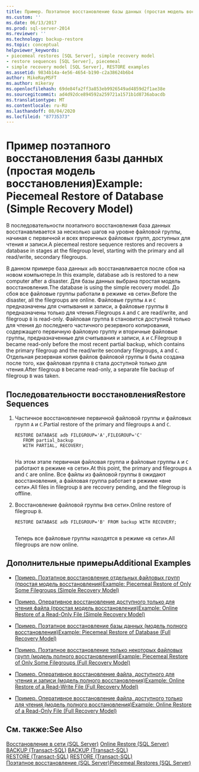 ```yaml
---
title: Пример. Поэтапное восстановление базы данных (простая модель восстановления) | Документация Майкрософт
ms.custom: ''
ms.date: 06/13/2017
ms.prod: sql-server-2014
ms.reviewer: ''
ms.technology: backup-restore
ms.topic: conceptual
helpviewer_keywords:
- piecemeal restores [SQL Server], simple recovery model
- restore sequences [SQL Server], piecemeal
- simple recovery model [SQL Server], RESTORE examples
ms.assetid: 9834b14a-4e56-4654-b190-c2a38624b6b4
author: MikeRayMSFT
ms.author: mikeray
ms.openlocfilehash: 69de84fa2ff3a853eb9926549ad4859d2f1ae38e
ms.sourcegitcommit: ad4d92dce894592a259721a1571b1d8736abacdb
ms.translationtype: MT
ms.contentlocale: ru-RU
ms.lasthandoff: 08/04/2020
ms.locfileid: "87735373"
---
```

# <a name="example-piecemeal-restore-of-database-simple-recovery-model"></a><span data-ttu-id="af2bb-102">Пример поэтапного восстановления базы данных (простая модель восстановления)</span><span class="sxs-lookup"><span data-stu-id="af2bb-102">Example: Piecemeal Restore of Database (Simple Recovery Model)</span></span>
  <span data-ttu-id="af2bb-103">В последовательности поэтапного восстановления база данных восстанавливается за несколько шагов на уровне файловой группы, начиная с первичной и всех вторичных файловых групп, доступных для чтения и записи.</span><span class="sxs-lookup"><span data-stu-id="af2bb-103">A piecemeal restore sequence restores and recovers a database in stages at the filegroup level, starting with the primary and all read/write, secondary filegroups.</span></span>  
  
 <span data-ttu-id="af2bb-104">В данном примере база данных `adb` восстанавливается после сбоя на новом компьютере.</span><span class="sxs-lookup"><span data-stu-id="af2bb-104">In this example, database `adb` is restored to a new computer after a disaster.</span></span> <span data-ttu-id="af2bb-105">Для базы данных выбрана простая модель восстановления.</span><span class="sxs-lookup"><span data-stu-id="af2bb-105">The database is using the simple recovery model.</span></span> <span data-ttu-id="af2bb-106">До сбоя все файловые группы работали в режиме «в сети».</span><span class="sxs-lookup"><span data-stu-id="af2bb-106">Before the disaster, all the filegroups are online.</span></span> <span data-ttu-id="af2bb-107">Файловые группы `A` и `C` предназначены для считывания и записи, а файловые группы `B` предназначены только для чтения.</span><span class="sxs-lookup"><span data-stu-id="af2bb-107">Filegroups `A` and `C` are read/write, and filegroup `B` is read-only.</span></span> <span data-ttu-id="af2bb-108">Файловая группа `B` становится доступной только для чтения до последнего частичного резервного копирования, содержащего первичную файловую группу и вторичные файловые группы, предназначенные для считывания и записи, `A` и `C`.</span><span class="sxs-lookup"><span data-stu-id="af2bb-108">Filegroup `B` became read-only before the most recent partial backup, which contains the primary filegroup and the read/write secondary filegroups, `A` and `C`.</span></span> <span data-ttu-id="af2bb-109">Отдельная резервная копия файлов файловой группы `B` была создана после того, как файловая группа `B` стала доступной только для чтения.</span><span class="sxs-lookup"><span data-stu-id="af2bb-109">After filegroup `B` became read-only, a separate file backup of filegroup `B` was taken.</span></span>  
  
## <a name="restore-sequences"></a><span data-ttu-id="af2bb-110">Последовательности восстановления</span><span class="sxs-lookup"><span data-stu-id="af2bb-110">Restore Sequences</span></span>  
  
1.  <span data-ttu-id="af2bb-111">Частичное восстановление первичной файловой группы и файловых групп `A` и `C`.</span><span class="sxs-lookup"><span data-stu-id="af2bb-111">Partial restore of the primary and filegroups `A` and `C`.</span></span>  
  
    ```  
    RESTORE DATABASE adb FILEGROUP='A',FILEGROUP='C'   
       FROM partial_backup   
       WITH PARTIAL, RECOVERY;  
  
    ```  
  
     <span data-ttu-id="af2bb-112">На этом этапе первичная файловая группа и файловые группы `A` и `C` работают в режиме «в сети».</span><span class="sxs-lookup"><span data-stu-id="af2bb-112">At this point, the primary and filegroups `A` and `C` are online.</span></span> <span data-ttu-id="af2bb-113">Все файлы из файловой группы `B` ожидают восстановления, а файловая группа работает в режиме «вне сети».</span><span class="sxs-lookup"><span data-stu-id="af2bb-113">All files in filegroup `B` are recovery pending, and the filegroup is offline.</span></span>  
  
2.  <span data-ttu-id="af2bb-114">Восстановление файловой группы `B`«в сети».</span><span class="sxs-lookup"><span data-stu-id="af2bb-114">Online restore of filegroup `B`.</span></span>  
  
    ```  
    RESTORE DATABASE adb FILEGROUP='B' FROM backup WITH RECOVERY;  
  
    ```  
  
     <span data-ttu-id="af2bb-115">Теперь все файловые группы находятся в режиме «в сети».</span><span class="sxs-lookup"><span data-stu-id="af2bb-115">All filegroups are now online.</span></span>  
  
## <a name="additional-examples"></a><span data-ttu-id="af2bb-116">Дополнительные примеры</span><span class="sxs-lookup"><span data-stu-id="af2bb-116">Additional Examples</span></span>  
  
-   [<span data-ttu-id="af2bb-117">Пример. Поэтапное восстановление отдельных файловых групп &#40;простая модель восстановления&#41;</span><span class="sxs-lookup"><span data-stu-id="af2bb-117">Example: Piecemeal Restore of Only Some Filegroups &#40;Simple Recovery Model&#41;</span></span>](example-piecemeal-restore-of-only-some-filegroups-simple-recovery-model.md)  
  
-   [<span data-ttu-id="af2bb-118">Пример. Оперативное восстановление доступного только для чтения файла &#40;простая модель восстановления&#41;</span><span class="sxs-lookup"><span data-stu-id="af2bb-118">Example: Online Restore of a Read-Only File &#40;Simple Recovery Model&#41;</span></span>](example-online-restore-of-a-read-only-file-simple-recovery-model.md)  
  
-   [<span data-ttu-id="af2bb-119">Пример. Поэтапное восстановление базы данных &#40;модель полного восстановления&#41;</span><span class="sxs-lookup"><span data-stu-id="af2bb-119">Example: Piecemeal Restore of Database &#40;Full Recovery Model&#41;</span></span>](example-piecemeal-restore-of-database-full-recovery-model.md)  
  
-   [<span data-ttu-id="af2bb-120">Пример. Поэтапное восстановление только некоторых файловых групп &#40;модель полного восстановления&#41;</span><span class="sxs-lookup"><span data-stu-id="af2bb-120">Example: Piecemeal Restore of Only Some Filegroups &#40;Full Recovery Model&#41;</span></span>](example-piecemeal-restore-of-only-some-filegroups-full-recovery-model.md)  
  
-   [<span data-ttu-id="af2bb-121">Пример. Оперативное восстановление файла, доступного для чтения и записи &#40;модель полного восстановления&#41;</span><span class="sxs-lookup"><span data-stu-id="af2bb-121">Example: Online Restore of a Read-Write File &#40;Full Recovery Model&#41;</span></span>](example-online-restore-of-a-read-write-file-full-recovery-model.md)  
  
-   [<span data-ttu-id="af2bb-122">Пример. Оперативное восстановление файла, доступного только для чтения &#40;модель полного восстановления&#41;</span><span class="sxs-lookup"><span data-stu-id="af2bb-122">Example: Online Restore of a Read-Only File &#40;Full Recovery Model&#41;</span></span>](example-online-restore-of-a-read-only-file-full-recovery-model.md)  
  
## <a name="see-also"></a><span data-ttu-id="af2bb-123">См. также:</span><span class="sxs-lookup"><span data-stu-id="af2bb-123">See Also</span></span>  
 <span data-ttu-id="af2bb-124">[Восстановление в сети (SQL Server)](online-restore-sql-server.md) </span><span class="sxs-lookup"><span data-stu-id="af2bb-124">[Online Restore &#40;SQL Server&#41;](online-restore-sql-server.md) </span></span>  
 <span data-ttu-id="af2bb-125">[BACKUP (Transact-SQL)](/sql/t-sql/statements/backup-transact-sql) </span><span class="sxs-lookup"><span data-stu-id="af2bb-125">[BACKUP &#40;Transact-SQL&#41;](/sql/t-sql/statements/backup-transact-sql) </span></span>  
 <span data-ttu-id="af2bb-126">[RESTORE (Transact-SQL)](/sql/t-sql/statements/restore-statements-transact-sql) </span><span class="sxs-lookup"><span data-stu-id="af2bb-126">[RESTORE &#40;Transact-SQL&#41;](/sql/t-sql/statements/restore-statements-transact-sql) </span></span>  
 [<span data-ttu-id="af2bb-127">Поэтапное восстановление (SQL Server)</span><span class="sxs-lookup"><span data-stu-id="af2bb-127">Piecemeal Restores &#40;SQL Server&#41;</span></span>](piecemeal-restores-sql-server.md)  
  
  
